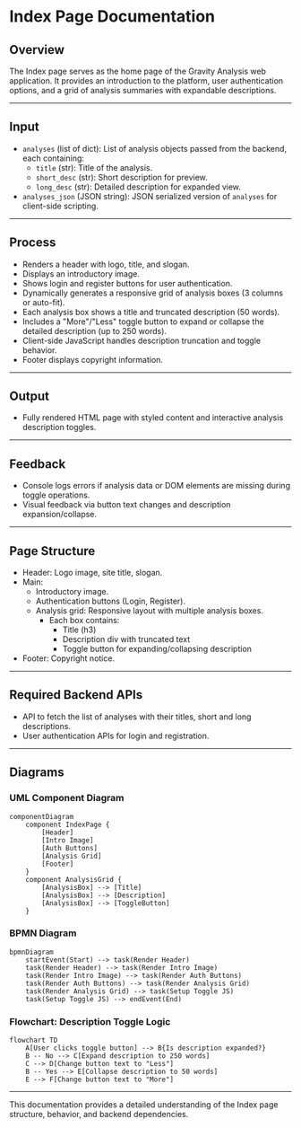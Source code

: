 # Index Page Documentation

## Overview
The Index page serves as the home page of the Gravity Analysis web application. It provides an introduction to the platform, user authentication options, and a grid of analysis summaries with expandable descriptions.

---

## Input
- `analyses` (list of dict): List of analysis objects passed from the backend, each containing:
  - `title` (str): Title of the analysis.
  - `short_desc` (str): Short description for preview.
  - `long_desc` (str): Detailed description for expanded view.
- `analyses_json` (JSON string): JSON serialized version of `analyses` for client-side scripting.

---

## Process
- Renders a header with logo, title, and slogan.
- Displays an introductory image.
- Shows login and register buttons for user authentication.
- Dynamically generates a responsive grid of analysis boxes (3 columns or auto-fit).
- Each analysis box shows a title and truncated description (50 words).
- Includes a "More"/"Less" toggle button to expand or collapse the detailed description (up to 250 words).
- Client-side JavaScript handles description truncation and toggle behavior.
- Footer displays copyright information.

---

## Output
- Fully rendered HTML page with styled content and interactive analysis description toggles.

---

## Feedback
- Console logs errors if analysis data or DOM elements are missing during toggle operations.
- Visual feedback via button text changes and description expansion/collapse.

---

## Page Structure
- Header: Logo image, site title, slogan.
- Main:
  - Introductory image.
  - Authentication buttons (Login, Register).
  - Analysis grid: Responsive layout with multiple analysis boxes.
    - Each box contains:
      - Title (h3)
      - Description div with truncated text
      - Toggle button for expanding/collapsing description
- Footer: Copyright notice.

---

## Required Backend APIs
- API to fetch the list of analyses with their titles, short and long descriptions.
- User authentication APIs for login and registration.

---

## Diagrams

### UML Component Diagram

```mermaid
componentDiagram
    component IndexPage {
        [Header]
        [Intro Image]
        [Auth Buttons]
        [Analysis Grid]
        [Footer]
    }
    component AnalysisGrid {
        [AnalysisBox] --> [Title]
        [AnalysisBox] --> [Description]
        [AnalysisBox] --> [ToggleButton]
    }
```

### BPMN Diagram

```mermaid
bpmnDiagram
    startEvent(Start) --> task(Render Header)
    task(Render Header) --> task(Render Intro Image)
    task(Render Intro Image) --> task(Render Auth Buttons)
    task(Render Auth Buttons) --> task(Render Analysis Grid)
    task(Render Analysis Grid) --> task(Setup Toggle JS)
    task(Setup Toggle JS) --> endEvent(End)
```

### Flowchart: Description Toggle Logic

```mermaid
flowchart TD
    A[User clicks toggle button] --> B{Is description expanded?}
    B -- No --> C[Expand description to 250 words]
    C --> D[Change button text to "Less"]
    B -- Yes --> E[Collapse description to 50 words]
    E --> F[Change button text to "More"]
```

---

This documentation provides a detailed understanding of the Index page structure, behavior, and backend dependencies.
